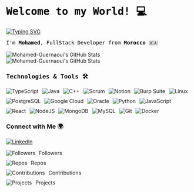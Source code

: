 <head>
  <!-- Google Fonts link for JetBrains Mono -->
  <link href="https://fonts.googleapis.com/css2?family=JetBrains+Mono&display=swap" rel="stylesheet">
</head>

<!-- Title and Subtitle -->
<h1 align="left" style="color:black; font-family: 'JetBrains Mono', monospace;">
  Welcome to my World! 💻
</h1>

<!-- Animated Text -->
<a href="https://git.io/typing-svg"><img src="https://readme-typing-svg.demolab.com?font=Jetbrains+Mono&size=28&pause=1000&color=5F4B8B&vCenter=true&width=1200&height=51&separator=%3C&lines=Web+Hacking%2C+Shoshin+Learning%2C+Programming+and+Bug+Bounty+;)" alt="Typing SVG" /></a>

<!-- Presentation -->
<div style="text-align: left; font-family: 'JetBrains Mono', monospace; color: black;">
  <p>I'm <strong>Mohamed</strong>, FullStack Developer from <strong>Morocco </strong> 🇲🇦 </p>
</div>

<!-- GitHub Stats -->
<div style="margin-top: 15px; text-align: left;">
  <img src="https://github-readme-stats.vercel.app/api?username=Mohamed-Guernaoui&theme=vision-friendly-dark&show_icons=true&hide_border=true&count_private=true" alt="Mohamed-Guernaoui's GitHub Stats" />    <img src="https://github-readme-stats.vercel.app/api/top-langs/?username=Mohamed-Guernaoui&theme=vision-friendly-dark&show_icons=true&hide_border=true&layout=compact" alt="Mohamed-Guernaoui's GitHub Stats" />
</div>

<!-- Technologies -->
<h3 style="font-family: 'JetBrains Mono', monospace; color: black;">Technologies & Tools 🛠</h3>
<div style="display: flex; flex-wrap: wrap; gap: 10px; text-align: left;">
    <img alt="TypeScript" src="https://img.shields.io/badge/typescript-%23007ACC.svg?style=for-the-badge&logo=typescript&logoColor=white" />
  <img alt="Java" src="https://img.shields.io/badge/java-%23ED8B00.svg?style=for-the-badge&logo=openjdk&logoColor=white" />
  <img alt="C++" src="https://img.shields.io/badge/C++-%2300599C.svg?style=for-the-badge&logo=cplusplus&logoColor=white" />
  <img alt="Scrum" src="https://img.shields.io/badge/Scrum-%23007C62.svg?style=for-the-badge&logo=scrum&logoColor=white" />
  <img alt="Notion" src="https://img.shields.io/badge/Notion-%23000000.svg?style=for-the-badge&logo=notion&logoColor=white" />
  <img alt="Burp Suite" src="https://img.shields.io/badge/Burp_Suite-%23FF5733.svg?style=for-the-badge&logo=burp-suite&logoColor=white" />
  <img alt="Linux" src="https://img.shields.io/badge/Linux-%23FCC624.svg?style=for-the-badge&logo=linux&logoColor=black" />
  <img alt="PostgreSQL" src="https://img.shields.io/badge/PostgreSQL-%23336791.svg?style=for-the-badge&logo=postgresql&logoColor=white" />
  <!-- Google Cloud now under tools -->
  <img alt="Google Cloud" src="https://img.shields.io/badge/GoogleCloud-%234285F4.svg?style=for-the-badge&logo=google-cloud&logoColor=white">
  <img alt="Oracle" src="https://img.shields.io/badge/Oracle-F80000?style=for-the-badge&logo=oracle&logoColor=white" />
  <img alt="Python" src="https://img.shields.io/badge/Python-%2314354C.svg?style=for-the-badge&logo=python&logoColor=white" />

  <img alt="JavaScript" src="https://img.shields.io/badge/javascript-%23323330.svg?style=for-the-badge&logo=javascript&logoColor=%23F7DF1E" />
  <img alt="React" src="https://img.shields.io/badge/react-%2320232a.svg?style=for-the-badge&logo=react&logoColor=%2361DAFB" />
  <img alt="NodeJS" src="https://img.shields.io/badge/node.js-6DA55F?style=for-the-badge&logo=node.js&logoColor=white" />
  <img alt="MongoDB" src="https://img.shields.io/badge/MongoDB-%234ea94b.svg?style=for-the-badge&logo=mongodb&logoColor=white" />
  <img alt="MySQL" src="https://img.shields.io/badge/mysql-%2300f.svg?style=for-the-badge&logo=mysql&logoColor=white" />
  <img alt="Git" src="https://img.shields.io/badge/git-%23F05033.svg?style=for-the-badge&logo=git&logoColor=white" />
  <img alt="Docker" src="https://img.shields.io/badge/docker-%230db7ed.svg?style=for-the-badge&logo=docker&logoColor=white" />
</div>

<!-- Spotify Widget -->

<!-- Social Media -->
<h3>Connect with Me 🌍</h3>
<p class="social-links">
  <a href="https://www.linkedin.com/in/mohamed-guernaoui-ab27a2229/" target="_blank"><img alt="LinkedIn" src="https://img.shields.io/badge/LinkedIn-%231e1e1e.svg?style=for-the-badge&logo=linkedin&logoColor=white" /></a>
<!--   <a href="https://twitter.com/pwnedrar_" target="_blank"><img alt="Twitter" src="https://img.shields.io/badge/Twitter-%231e1e1e.svg?style=for-the-badge&logo=twitter&logoColor=white" /></a>
  <a href="https://juanfelipeoz.gitbook.io/notes" target="_blank"><img alt="GitBook" src="https://img.shields.io/badge/GitBook-%231e1e1e.svg?style=for-the-badge&logo=gitbook&logoColor=white" /></a> -->
<!--   <a href="https://medium.com/@juanfelipeoz.rar" target="_blank"><img alt="Medium" src="https://img.shields.io/badge/Medium-%231e1e1e.svg?style=for-the-badge&logo=medium&logoColor=white" /></a> -->
</p>



<!-- Stats Cards -->
<div style="display: flex; flex-direction: column; gap: 10px;">
  <div style="display: flex; gap: 10px; align-items: center;">
    <img src="https://img.shields.io/badge/Followers-31-%231DA1F2" alt="Followers" />
    <span>Followers</span>
  </div>
  <div style="display: flex; gap: 10px; align-items: center;">
    <img src="https://img.shields.io/badge/Repos-45-%23000C29" alt="Repos" />
    <span>Repos</span>
  </div>
  <div style="display: flex; gap: 10px; align-items: center;">
    <img src="https://img.shields.io/badge/Contributions-1810-%23E70000" alt="Contributions" />
    <span>Contributions</span>
  </div>
  <div style="display: flex; gap: 10px; align-items: center;">
    <img src="https://img.shields.io/badge/Projects-35-%23007C62" alt="Projects" />
    <span>Projects</span>
  </div>
</div>


